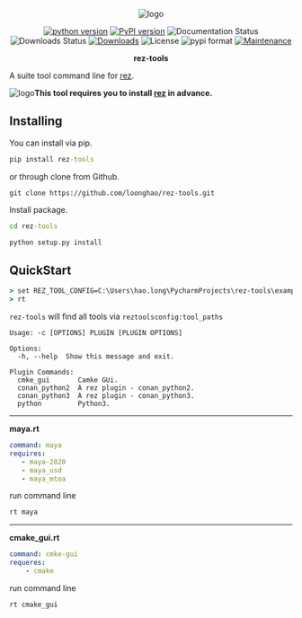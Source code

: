 <p align="center">
<img src="https://i.imgur.com/oCFdRfj.png" alt="logo"></a>
</p>

<p align="center">
<a href="https://img.shields.io/pypi/pyversions/rez-tools">
<img src="https://img.shields.io/pypi/pyversions/rez-tools" alt="python version"></a>
<a href="https://badge.fury.io/py/rez-tools">
<img src="https://img.shields.io/pypi/v/rez-tools?color=green" alt="PyPI version"></a>
<img src="https://readthedocs.org/projects/rez-tools/badge/?version=master" alt="Documentation Status"></a>
<img src="https://img.shields.io/pypi/dw/rez-tools" alt="Downloads Status"></a>
<a href="https://pepy.tech/badge/rez-tools">
<img src="https://pepy.tech/badge/rez-tools" alt="Downloads"></a>
<img src="https://img.shields.io/pypi/l/rez-tools" alt="License"></a>
<img src="https://img.shields.io/pypi/format/rez-tools" alt="pypi format"></a>
<a href="https://github.com/loonghao/rez-tools/graphs/commit-activity">
<img src="https://img.shields.io/badge/Maintained%3F-yes-green.svg" alt="Maintenance"></a>

</p>

<p align="center">
<strong><b>rez-tools</b></strong>
</p>


A suite tool command line for [rez](https://github.com/nerdvegas/rez).

<img src="https://i.imgur.com/rECBBUD.jpeg" alt="logo"></a>**This tool requires you to install [rez](https://github.com/nerdvegas/rez/wiki/Installation) in advance.**


Installing
----------
You can install via pip.

```cmd
pip install rez-tools
```

or through clone from Github.
```git exclude
git clone https://github.com/loonghao/rez-tools.git
```
Install package.
```cmd
cd rez-tools
```
```cmd
python setup.py install
```

QuickStart
----------
```cmd
> set REZ_TOOL_CONFIG=C:\Users\hao.long\PycharmProjects\rez-tools\examples\reztoolsconfig.py
> rt
```
`rez-tools` will find all tools via `reztoolsconfig:tool_paths`
```
Usage: -c [OPTIONS] PLUGIN [PLUGIN OPTIONS]

Options:
  -h, --help  Show this message and exit.

Plugin Commands:
  cmke_gui       Camke GUi.
  conan_python2  A rez plugin - conan_python2.
  conan_python3  A rez plugin - conan_python3.
  python         Python3.
```

---------------------------------------------
**maya.rt**
```yaml
command: maya
requires:
   - maya-2020
   - maya_usd
   - maya_mtoa
```
run command line
```cmd
rt maya
```
-----------------------------------------------

**cmake_gui.rt**

```yaml
command: cmke-gui
requeres:
    - cmake
```
run command line
```cmd
rt cmake_gui
```
